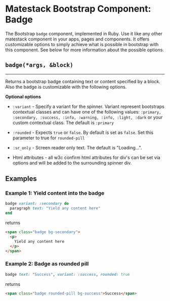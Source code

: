 # Matestack Bootstrap Component: Badge

The Bootstrap `badge` component, implemented in Ruby. Use it like any other matestack component in your apps, pages and components. It offers customizable options to simply achieve what is possible in bootstrap with this component. See below for more information about the possible options.

## `badge(*args, &block)`
----

Returns a bootstrap badge containing text or content specified by a block. Also the badge is customizable with the following options. 

**Optional options**

* `:variant` - Specify a variant for the spinner. Variant represent bootstraps contextual classes and can have one of the following values: `:primary, :secondary, :success, :info, :warning, :info, :light, :dark` or your custom contextual class. The default is `:primary`

* `:rounded` - Expects `true` or `false`. By default is set as `false`. Set this parameter to true for `rounded-pill` 

* `:sr_only` - Screen reader only text. The default is "Loading...".

* Html attributes - all w3c confirm html attributes for div's can be set via options and will be added to the surrounding spinner div.

## Examples

### Example 1: Yield content into the badge

```ruby
badge variant: :secondary do
  paragraph text: "Yield any content here"
end
```

returns

```html
<span class="badge bg-secondary">
  <p>
    Yield any content here
  </p>
</span>
```

### Example 2: Badge as rounded pill

```ruby
badge text: "Success", variant: :success, rounded: true
```

returns

```html
<span class="badge rounded-pill bg-success">Success</span>
```